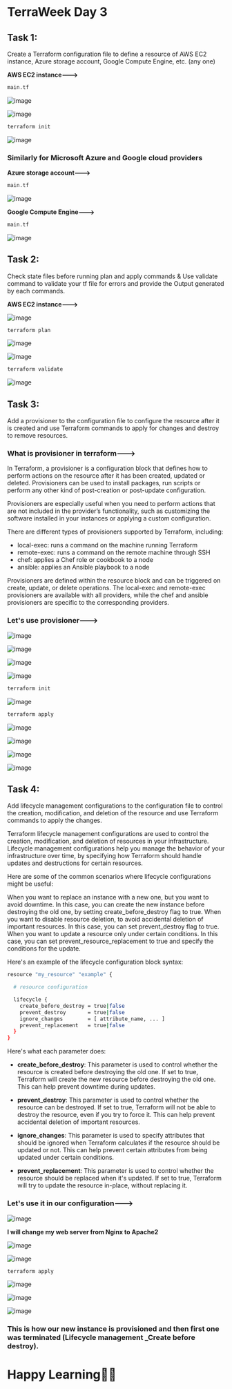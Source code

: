 # TerraWeek Day 3

## Task 1: 
Create a Terraform configuration file to define a resource of AWS EC2 instance, Azure storage account, Google Compute Engine, etc. (any one)

**AWS EC2 instance--->**
```sh
main.tf
```
![image](https://github.com/Chaitannyaa/TerraWeek_challenge/assets/117350787/0b03ea96-ca37-4592-ad6f-0d3cc698d1a7)

![image](https://github.com/Chaitannyaa/TerraWeek_challenge/assets/117350787/7b6e0043-a633-4a5b-a86b-1e2075056d01)

```sh
terraform init
```
![image](https://github.com/Chaitannyaa/TerraWeek_challenge/assets/117350787/e366cfba-85f3-404e-b016-757ff62bc2fa)

### Similarly for Microsoft Azure and Google cloud providers

**Azure storage account--->**
```sh
main.tf
```
![image](https://github.com/Chaitannyaa/TerraWeek_challenge/assets/117350787/d97212d2-5cde-4e7d-b5c7-9ffd260cbc6d)

**Google Compute Engine--->**
```sh
main.tf
```
![image](https://github.com/Chaitannyaa/TerraWeek_challenge/assets/117350787/a079f1eb-0f4d-4cc3-801d-3ee97bcbf5a1)

## Task 2: 
Check state files before running plan and apply commands & Use validate command to validate your tf file for errors and provide the Output generated by each commands.

**AWS EC2 instance--->**

![image](https://github.com/Chaitannyaa/TerraWeek_challenge/assets/117350787/e43ddf16-d1b1-472e-b219-f7433abefab7)

```sh
terraform plan
```
![image](https://github.com/Chaitannyaa/TerraWeek_challenge/assets/117350787/3af3f8e7-653c-4634-bc93-ddc82d474cd8)

![image](https://github.com/Chaitannyaa/TerraWeek_challenge/assets/117350787/d7063197-8dae-4e80-a1ab-32f31d3f2473)

```sh
terraform validate
```
![image](https://github.com/Chaitannyaa/TerraWeek_challenge/assets/117350787/fadb857b-aed3-410a-9003-2a0ef5b99672)

## Task 3: 
Add a provisioner to the configuration file to configure the resource after it is created and use Terraform commands to apply for changes and destroy to remove resources.

### What is provisioner in terraform--->

In Terraform, a provisioner is a configuration block that defines how to perform actions on the resource after it has been created, updated or deleted. Provisioners can be used to install packages, run scripts or perform any other kind of post-creation or post-update configuration.

Provisioners are especially useful when you need to perform actions that are not included in the provider’s functionality, such as customizing the software installed in your instances or applying a custom configuration.

There are different types of provisioners supported by Terraform, including:

- local-exec: runs a command on the machine running Terraform
- remote-exec: runs a command on the remote machine through SSH
- chef: applies a Chef role or cookbook to a node
- ansible: applies an Ansible playbook to a node

Provisioners are defined within the resource block and can be triggered on create, update, or delete operations. The local-exec and remote-exec provisioners are available with all providers, while the chef and ansible provisioners are specific to the corresponding providers.

### Let's use provisioner--->

![image](https://github.com/Chaitannyaa/TerraWeek_challenge/assets/117350787/6101d15c-3bc7-4e3d-b30c-0c44aa864ca2)

![image](https://github.com/Chaitannyaa/TerraWeek_challenge/assets/117350787/7cb8f375-cb14-49ea-a77c-56d658ef9a99)

![image](https://github.com/Chaitannyaa/TerraWeek_challenge/assets/117350787/b6d718f5-bece-42ec-bd62-751347953d8f)

![image](https://github.com/Chaitannyaa/TerraWeek_challenge/assets/117350787/f0b85474-8089-4266-9d7b-ab7199fcc246)

```sh
terraform init
```
![image](https://github.com/Chaitannyaa/TerraWeek_challenge/assets/117350787/06d06afa-5fd1-492d-a820-5a291a52556b)

```sh
terraform apply
```
![image](https://github.com/Chaitannyaa/TerraWeek_challenge/assets/117350787/0110dada-d12b-4d72-bbbe-b72a99db81fe)

![image](https://github.com/Chaitannyaa/TerraWeek_challenge/assets/117350787/fa2c5cc9-615d-4ae5-be0d-0e5e791bc8ac)

![image](https://github.com/Chaitannyaa/TerraWeek_challenge/assets/117350787/7b94339d-d5ee-4331-8694-9bc286efa66a)

![image](https://github.com/Chaitannyaa/TerraWeek_challenge/assets/117350787/7177fafa-15b2-45f4-a828-124c081b2737)

## Task 4: 
Add lifecycle management configurations to the configuration file to control the creation, modification, and deletion of the resource and use Terraform commands to apply the changes.

Terraform lifecycle management configurations are used to control the creation, modification, and deletion of resources in your infrastructure. Lifecycle management configurations help you manage the behavior of your infrastructure over time, by specifying how Terraform should handle updates and destructions for certain resources.

Here are some of the common scenarios where lifecycle configurations might be useful:

When you want to replace an instance with a new one, but you want to avoid downtime. In this case, you can create the new instance before destroying the old one, by setting create_before_destroy flag to true.
When you want to disable resource deletion, to avoid accidental deletion of important resources. In this case, you can set prevent_destroy flag to true.
When you want to update a resource only under certain conditions. In this case, you can set prevent_resource_replacement to true and specify the conditions for the update.

Here's an example of the lifecycle configuration block syntax:

```sh
resource "my_resource" "example" {

  # resource configuration

  lifecycle {
    create_before_destroy = true|false
    prevent_destroy       = true|false
    ignore_changes        = [ attribute_name, ... ]
    prevent_replacement   = true|false
  }
}
```
Here's what each parameter does:

- **create_before_destroy**: This parameter is used to control whether the resource is created before destroying the old one. If set to true, Terraform will create the new resource before destroying the old one. This can help prevent downtime during updates.

- **prevent_destroy**: This parameter is used to control whether the resource can be destroyed. If set to true, Terraform will not be able to destroy the resource, even if you try to force it. This can help prevent accidental deletion of important resources.

- **ignore_changes**: This parameter is used to specify attributes that should be ignored when Terraform calculates if the resource should be updated or not. This can help prevent certain attributes from being updated under certain conditions.

- **prevent_replacement**: This parameter is used to control whether the resource should be replaced when it's updated. If set to true, Terraform will try to update the resource in-place, without replacing it.

### Let's use it in our configuration--->

![image](https://github.com/Chaitannyaa/TerraWeek_challenge/assets/117350787/21ebb30a-3cda-40b2-89ca-fb0b7fc8bf04)

**I will change my web server from Nginx to Apache2**

![image](https://github.com/Chaitannyaa/TerraWeek_challenge/assets/117350787/1b33d0d7-c224-4785-b179-1c239a4b9797)

![image](https://github.com/Chaitannyaa/TerraWeek_challenge/assets/117350787/d02a9110-7f1d-4aa0-9316-dab03024e3fe)

```sh
terraform apply
```
![image](https://github.com/Chaitannyaa/TerraWeek_challenge/assets/117350787/6c5082f8-af1c-45e8-89b3-3ea9f1d6ef1c)

![image](https://github.com/Chaitannyaa/TerraWeek_challenge/assets/117350787/f8b9c84c-85c7-429d-9f95-e8590ae63f5f)

![image](https://github.com/Chaitannyaa/TerraWeek_challenge/assets/117350787/10f09d01-fbc6-40d2-b1ce-2afdabc665be)

### This is how our new instance is provisioned and then first one was terminated (Lifecycle management _Create before destroy).

# Happy Learning🎉🚀
